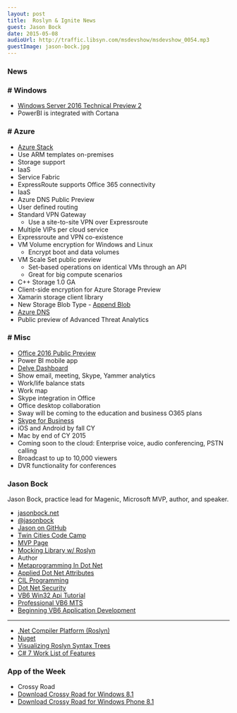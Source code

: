 ```yaml
---
layout: post
title: 	Roslyn & Ignite News
guest: Jason Bock
date: 2015-05-08
audioUrl: http://traffic.libsyn.com/msdevshow/msdevshow_0054.mp3
guestImage: jason-bock.jpg
---
```


### News

### # Windows

 - [Windows Server 2016 Technical Preview 2](http://www.microsoft.com/en-us/evalcenter/evaluate-windows-server-technical-preview)
 - PowerBI is integrated with Cortana

### # Azure

 - [Azure Stack](http://www.microsoft.com/en-us/server-cloud/products/azure-in-your-datacenter/)
  - Use ARM templates on-premises
  - Storage support
  - IaaS
  - Service Fabric
 - ExpressRoute supports Office 365 connectivity
 - IaaS
  - Azure DNS Public Preview
  - User defined routing
  - Standard VPN Gateway
     - Use a site-to-site VPN over Expressroute
  - Multiple VIPs per cloud service
  - Expressroute and VPN co-existence
  - VM Volume encryption for Windows and Linux
     - Encrypt boot and data volumes
  - VM Scale Set public preview
     - Set-based operations on identical VMs through an API
     - Great for big compute scenarios
  - C++ Storage 1.0 GA
  - Client-side encryption for Azure Storage Preview
  - Xamarin storage client library
  - New Storage Blob Type - [Append Blob](http://blogs.msdn.com/b/windowsazurestorage/archive/2015/04/13/introducing-azure-storage-append-blob.aspx)
 - [Azure DNS](http://azure.microsoft.com/en-us/documentation/services/dns/)
 - Public preview of Advanced Threat Analytics

### # Misc

 - [Office 2016 Public Preview](http://blogs.office.com/2015/05/04/office-2016-public-preview-now-available/)
 - Power BI mobile app
 - [Delve Dashboard](http://www.pcworld.com/article/2917827/hey-workaholics-microsoft-delve-will-track-your-work-life-balance.html)
  - Show email, meeting, Skype, Yammer analytics
  - Work/life balance stats
  - Work map
 - Skype integration in Office
 - Office desktop collaboration
 - Sway will be coming to the education and business O365 plans
 - [Skype for Business](http://channel9.msdn.com/Events/Ignite/2015/FND2201)
  - iOS and Android by fall CY
  - Mac by end of CY 2015
  - Coming soon to the cloud: Enterprise voice, audio conferencing, PSTN calling
  - Broadcast to up to 10,000 viewers
  - DVR functionality for conferences

### Jason Bock
Jason Bock, practice lead for Magenic, Microsoft MVP, author, and speaker.

 - [jasonbock.net](http://jasonbock.net)
 - [@jasonbock](https://twitter.com/jasonbock)
 - [Jason on GitHub](https://github.com/jasonbock)
 - [Twin Cities Code Camp](http://www.twincitiescodecamp.com/)
 - [MVP Page](http://mvp.microsoft.com/en-us/MVP/Jason%20Bock-4000662)
 - [Mocking Library w/ Roslyn](https://github.com/JasonBock/Rocks)
 - Author
  - [Metaprogramming In Dot Net](http://jasonbock.net/Book/MetaprogrammingInDotNet)
  - [Applied Dot Net Attributes](http://jasonbock.net/Book/AppliedDotNetAttributes)
  - [CIL Programming](http://jasonbock.net/Book/CilProgramming)
  - [Dot Net Security](http://jasonbock.net/Book/DotNetSecurity)
  - [VB6 Win32 Api Tutorial](http://jasonbock.net/Book/Vb6Win32ApiTutorial)
  - [Professional VB6 MTS](http://jasonbock.net/Book/ProfessionalVb6Mts)
  - [Beginning VB6 Application Development](http://jasonbock.net/Book/BeginningVb6ApplicationDevelopment)

-------------------

  - [.Net Compiler Platform (Roslyn)](https://github.com/dotnet/roslyn)
  - [Nuget](http://www.nuget.org/packages/Microsoft.Framework.Runtime.Roslyn/1.0.0-beta4)
  - [Visualizing Roslyn Syntax Trees](http://blogs.msdn.com/b/csharpfaq/archive/2014/04/17/visualizing-roslyn-syntax-trees.aspx)
  - [C\# 7 Work List of Features](https://github.com/dotnet/roslyn/issues/2136)

### App of the Week

 - Crossy Road
  - [Download Crossy Road for Windows 8.1](http://apps.microsoft.com/webpdp/app/fbe06181-fa39-4d46-acf9-53d76fe1bf37)
  - [Download Crossy Road for Windows Phone 8.1](http://windowsphone.com/s?appid=2e8eab3a-a65f-4f21-bb87-6a6d3f90ad6e)
